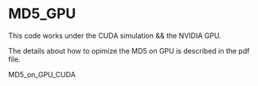 # MD5_GPU

This code works under the CUDA simulation && the NVIDIA GPU.

The details about how to opimize the MD5 on GPU is described in the pdf file.

MD5_on_GPU_CUDA
